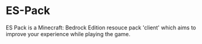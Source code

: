 # ES-Pack
ES Pack is a Minecraft: Bedrock Edition resouce pack 'client' which aims to improve your experience while playing the game.
